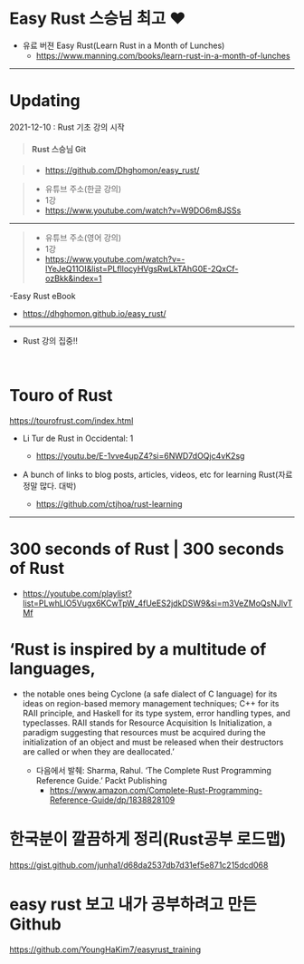 # Easy Rust 스승님 최고  ❤️

- 유료 버젼 Easy Rust(Learn Rust in a Month of Lunches)
  - https://www.manning.com/books/learn-rust-in-a-month-of-lunches

<hr>

<h1>Updating</h1>

2021-12-10 : Rust 기초 강의 시작<br>

> #### Rust 스승님 Git

> - https://github.com/Dhghomon/easy_rust/

> - 유튜브 주소(한글 강의)
> - 1강
> - https://www.youtube.com/watch?v=W9DO6m8JSSs

<hr>

> - 유튜브 주소(영어 강의)
> - 1강
> - https://www.youtube.com/watch?v=-lYeJeQ11OI&list=PLfllocyHVgsRwLkTAhG0E-2QxCf-ozBkk&index=1

-Easy Rust eBook

- https://dhghomon.github.io/easy_rust/

<hr>

- Rust 강의 집중!!

<br>

# Touro of Rust

https://tourofrust.com/index.html

- Li Tur de Rust in Occidental: 1
  - https://youtu.be/E-1vve4upZ4?si=6NWD7dOQjc4vK2sg

- A bunch of links to blog posts, articles, videos, etc for learning Rust(자료 정말 많다. 대박)
  - https://github.com/ctjhoa/rust-learning

<hr>

#  300 seconds of Rust | 300 seconds of Rust
- https://youtube.com/playlist?list=PLwhLlO5Vugx6KCwTpW_4fUeES2jdkDSW9&si=m3VeZMoQsNJlvTMf

# ‘Rust is inspired by a multitude of languages, 

- the notable ones being Cyclone (a safe dialect of C language) for its ideas on region-based memory management techniques; C++ for its RAII principle, and Haskell for its type system, error handling types, and typeclasses.
RAII stands for Resource Acquisition Is Initialization, a paradigm suggesting that resources must be acquired during the initialization of an object and must be released when their destructors are called or when they are deallocated.’

  - 다음에서 발췌: Sharma, Rahul. ‘The Complete Rust Programming Reference Guide.’ Packt Publishing
    - https://www.amazon.com/Complete-Rust-Programming-Reference-Guide/dp/1838828109

# 한국분이 깔끔하게 정리(Rust공부 로드맵)

https://gist.github.com/junha1/d68da2537db7d31ef5e871c215dcd068


#  easy rust 보고 내가 공부하려고 만든 Github

https://github.com/YoungHaKim7/easyrust_training

<br>


